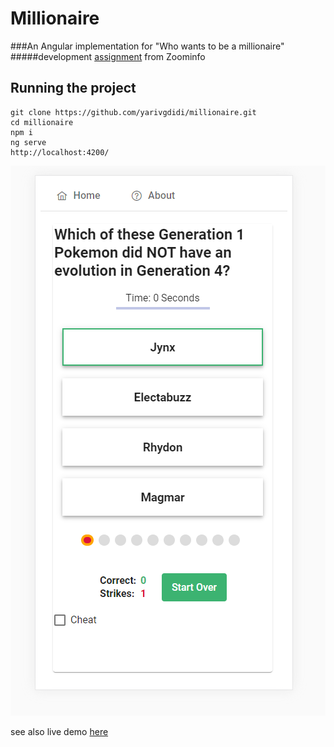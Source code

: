 # Millionaire

###An Angular implementation for "Who wants to be a millionaire"
#####development [assignment](./ZoomInfo_Development_Assignment.pdf) from Zoominfo


## Running the project
```
git clone https://github.com/yarivgdidi/millionaire.git
cd millionaire
npm i
ng serve
http://localhost:4200/

```

![Screenshot](src/assets/img/Screenshot.png)

see also live demo [here](http://millionaire.app.s3-website.eu-central-1.amazonaws.com)
